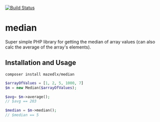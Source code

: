 [![Build Status](https://travis-ci.org/mazedlx/median.svg?branch=master)](https://travis-ci.org/mazedlx/median)

# median
Super simple PHP library for getting the median of array values (can also calc the average of the array's elements).

## Installation and Usage

`composer install mazedlx/median`

```php
$arrayOfValues = [1, 2, 5, 1000, 7]
$m = new Median($arrayOfValues);

$avg= $m->average();
// $avg == 203

$median = $m->median();
// $median == 5
```



